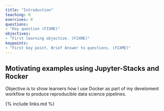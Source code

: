 ```yaml
---
title: "Introduction"
teaching: 0
exercises: 0
questions:
- "Key question (FIXME)"
objectives:
- "First learning objective. (FIXME)"
keypoints:
- "First key point. Brief Answer to questions. (FIXME)"
---
```


## Motivating examples using Jupyter-Stacks and Rocker
Objective is to show learners how I use Docker as part of my develoment workflow to produce reproducible data science pipelines.

{% include links.md %}

